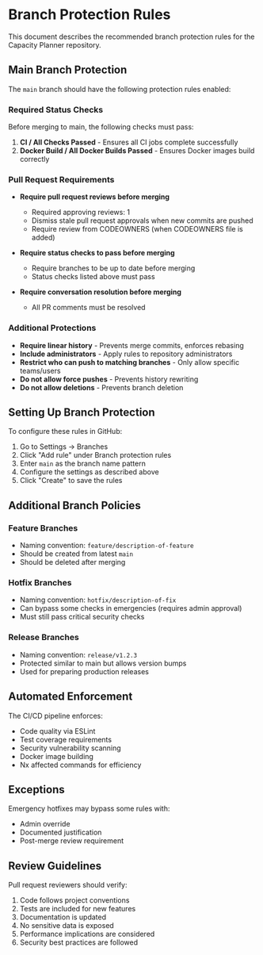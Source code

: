 # Branch Protection Rules

This document describes the recommended branch protection rules for the Capacity Planner repository.

## Main Branch Protection

The `main` branch should have the following protection rules enabled:

### Required Status Checks

Before merging to main, the following checks must pass:

1. **CI / All Checks Passed** - Ensures all CI jobs complete successfully
2. **Docker Build / All Docker Builds Passed** - Ensures Docker images build correctly

### Pull Request Requirements

- **Require pull request reviews before merging**
  - Required approving reviews: 1
  - Dismiss stale pull request approvals when new commits are pushed
  - Require review from CODEOWNERS (when CODEOWNERS file is added)

- **Require status checks to pass before merging**
  - Require branches to be up to date before merging
  - Status checks listed above must pass

- **Require conversation resolution before merging**
  - All PR comments must be resolved

### Additional Protections

- **Require linear history** - Prevents merge commits, enforces rebasing
- **Include administrators** - Apply rules to repository administrators
- **Restrict who can push to matching branches** - Only allow specific teams/users
- **Do not allow force pushes** - Prevents history rewriting
- **Do not allow deletions** - Prevents branch deletion

## Setting Up Branch Protection

To configure these rules in GitHub:

1. Go to Settings → Branches
2. Click "Add rule" under Branch protection rules
3. Enter `main` as the branch name pattern
4. Configure the settings as described above
5. Click "Create" to save the rules

## Additional Branch Policies

### Feature Branches

- Naming convention: `feature/description-of-feature`
- Should be created from latest `main`
- Should be deleted after merging

### Hotfix Branches

- Naming convention: `hotfix/description-of-fix`
- Can bypass some checks in emergencies (requires admin approval)
- Must still pass critical security checks

### Release Branches

- Naming convention: `release/v1.2.3`
- Protected similar to main but allows version bumps
- Used for preparing production releases

## Automated Enforcement

The CI/CD pipeline enforces:

- Code quality via ESLint
- Test coverage requirements
- Security vulnerability scanning
- Docker image building
- Nx affected commands for efficiency

## Exceptions

Emergency hotfixes may bypass some rules with:
- Admin override
- Documented justification
- Post-merge review requirement

## Review Guidelines

Pull request reviewers should verify:

1. Code follows project conventions
2. Tests are included for new features
3. Documentation is updated
4. No sensitive data is exposed
5. Performance implications are considered
6. Security best practices are followed